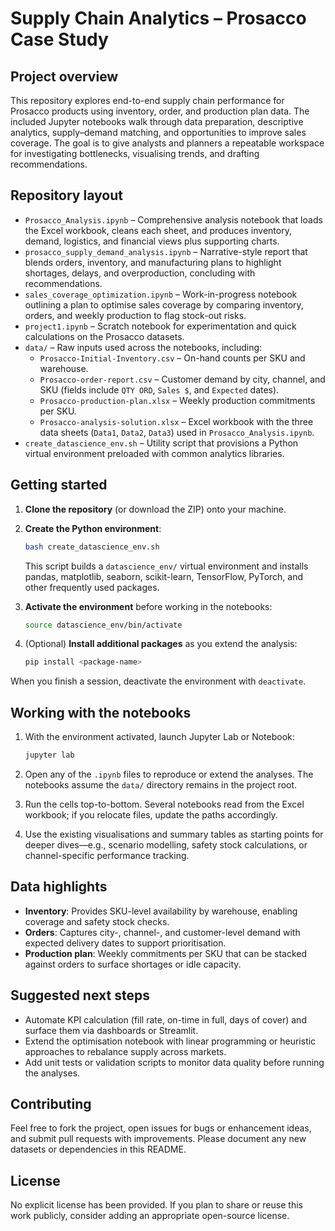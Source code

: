 # Supply Chain Analytics – Prosacco Case Study

## Project overview

This repository explores end-to-end supply chain performance for Prosacco products using inventory, order, and production plan data. The included Jupyter notebooks walk through data preparation, descriptive analytics, supply–demand matching, and opportunities to improve sales coverage. The goal is to give analysts and planners a repeatable workspace for investigating bottlenecks, visualising trends, and drafting recommendations.

## Repository layout

- `Prosacco_Analysis.ipynb` – Comprehensive analysis notebook that loads the Excel workbook, cleans each sheet, and produces inventory, demand, logistics, and financial views plus supporting charts.
- `prosacco_supply_demand_analysis.ipynb` – Narrative-style report that blends orders, inventory, and manufacturing plans to highlight shortages, delays, and overproduction, concluding with recommendations.
- `sales_coverage_optimization.ipynb` – Work-in-progress notebook outlining a plan to optimise sales coverage by comparing inventory, orders, and weekly production to flag stock-out risks.
- `project1.ipynb` – Scratch notebook for experimentation and quick calculations on the Prosacco datasets.
- `data/` – Raw inputs used across the notebooks, including:
  - `Prosacco-Initial-Inventory.csv` – On-hand counts per SKU and warehouse.
  - `Prosacco-order-report.csv` – Customer demand by city, channel, and SKU (fields include `QTY ORD`, `Sales $`, and `Expected` dates).
  - `Prosacco-production-plan.xlsx` – Weekly production commitments per SKU.
  - `Prosacco-analysis-solution.xlsx` – Excel workbook with the three data sheets (`Data1`, `Data2`, `Data3`) used in `Prosacco_Analysis.ipynb`.
- `create_datascience_env.sh` – Utility script that provisions a Python virtual environment preloaded with common analytics libraries.
 
## Getting started

1. **Clone the repository** (or download the ZIP) onto your machine.

2. **Create the Python environment**:

   ```bash
   bash create_datascience_env.sh
   ```

   This script builds a `datascience_env/` virtual environment and installs pandas, matplotlib, seaborn, scikit-learn, TensorFlow, PyTorch, and other frequently used packages.

3. **Activate the environment** before working in the notebooks:

   ```bash
   source datascience_env/bin/activate
   ```

4. (Optional) **Install additional packages** as you extend the analysis:

   ```bash
   pip install <package-name>
   ```

When you finish a session, deactivate the environment with `deactivate`.

## Working with the notebooks

1. With the environment activated, launch Jupyter Lab or Notebook:

   ```bash
   jupyter lab
   ```

2. Open any of the `.ipynb` files to reproduce or extend the analyses. The notebooks assume the `data/` directory remains in the project root.

3. Run the cells top-to-bottom. Several notebooks read from the Excel workbook; if you relocate files, update the paths accordingly.

4. Use the existing visualisations and summary tables as starting points for deeper dives—e.g., scenario modelling, safety stock calculations, or channel-specific performance tracking.

## Data highlights

- **Inventory**: Provides SKU-level availability by warehouse, enabling coverage and safety stock checks.
- **Orders**: Captures city-, channel-, and customer-level demand with expected delivery dates to support prioritisation.
- **Production plan**: Weekly commitments per SKU that can be stacked against orders to surface shortages or idle capacity.

## Suggested next steps

- Automate KPI calculation (fill rate, on-time in full, days of cover) and surface them via dashboards or Streamlit.
- Extend the optimisation notebook with linear programming or heuristic approaches to rebalance supply across markets.
- Add unit tests or validation scripts to monitor data quality before running the analyses.

## Contributing

Feel free to fork the project, open issues for bugs or enhancement ideas, and submit pull requests with improvements. Please document any new datasets or dependencies in this README.

## License

No explicit license has been provided. If you plan to share or reuse this work publicly, consider adding an appropriate open-source license.
